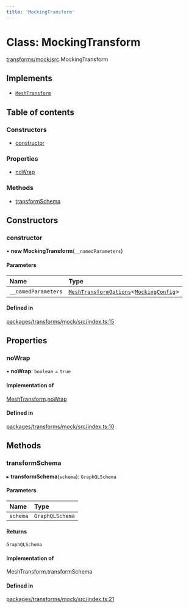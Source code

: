 ```yaml
---
title: 'MockingTransform'
---
```


# Class: MockingTransform

[transforms/mock/src](../modules/transforms_mock_src).MockingTransform

## Implements

- [`MeshTransform`](/docs/api/interfaces/types_src.MeshTransform)

## Table of contents

### Constructors

- [constructor](transforms_mock_src.MockingTransform#constructor)

### Properties

- [noWrap](transforms_mock_src.MockingTransform#nowrap)

### Methods

- [transformSchema](transforms_mock_src.MockingTransform#transformschema)

## Constructors

### constructor

• **new MockingTransform**(`__namedParameters`)

#### Parameters

| Name | Type |
| :------ | :------ |
| `__namedParameters` | [`MeshTransformOptions`](/docs/api/interfaces/types_src.MeshTransformOptions)\<[`MockingConfig`](/docs/api/interfaces/types_src.YamlConfig.MockingConfig)> |

#### Defined in

[packages/transforms/mock/src/index.ts:15](https://github.com/Urigo/graphql-mesh/blob/master/packages/transforms/mock/src/index.ts#L15)

## Properties

### noWrap

• **noWrap**: `boolean` = `true`

#### Implementation of

[MeshTransform](/docs/api/interfaces/types_src.MeshTransform).[noWrap](/docs/api/interfaces/types_src.MeshTransform#nowrap)

#### Defined in

[packages/transforms/mock/src/index.ts:10](https://github.com/Urigo/graphql-mesh/blob/master/packages/transforms/mock/src/index.ts#L10)

## Methods

### transformSchema

▸ **transformSchema**(`schema`): `GraphQLSchema`

#### Parameters

| Name | Type |
| :------ | :------ |
| `schema` | `GraphQLSchema` |

#### Returns

`GraphQLSchema`

#### Implementation of

MeshTransform.transformSchema

#### Defined in

[packages/transforms/mock/src/index.ts:21](https://github.com/Urigo/graphql-mesh/blob/master/packages/transforms/mock/src/index.ts#L21)
